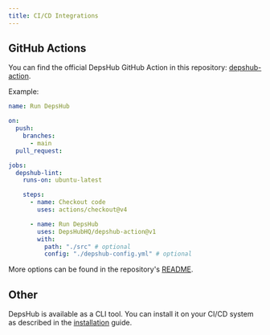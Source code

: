 ```yaml
---
title: CI/CD Integrations
---
```


## GitHub Actions

You can find the official DepsHub GitHub Action in this repository: [depshub-action](https://github.com/DepsHubHQ/github-action).

Example:

```yaml
name: Run DepsHub

on:
  push:
    branches:
      - main
  pull_request:

jobs:
  depshub-lint:
    runs-on: ubuntu-latest

    steps:
      - name: Checkout code
        uses: actions/checkout@v4

      - name: Run DepsHub
        uses: DepsHubHQ/depshub-action@v1
        with:
          path: "./src" # optional
          config: "./depshub-config.yml" # optional
```

More options can be found in the repository's [README](https://github.com/DepsHubHQ/github-action).

## Other

DepsHub is available as a CLI tool. You can install it on your CI/CD system as described in the [installation](/installation) guide.
